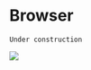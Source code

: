 # Browser
```
Under construction
```
<img src="https://images.emojiterra.com/google/noto-emoji/v2.034/512px/1f3d7.png">
